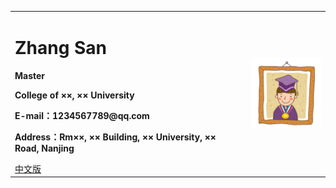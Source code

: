 <div>
<table border="0">
  <tr>
    <td>
      <h1>Zhang San</h1>
      <p><b>Master</b></p>
      <p><b>College of ××, ×× University</b></p>
      <p><b>E-mail：1234567789@qq.com</b></p>
      <p><b>Address：Rm××, ×× Building, ×× University, ×× Road, Nanjing</b></p>
      <a href="/index.html">中文版</a>
    </td>
    <td width="25%">
      <img src="/sample.jpg" width="100%">
    </td>
  </tr>
</table>
</div>

